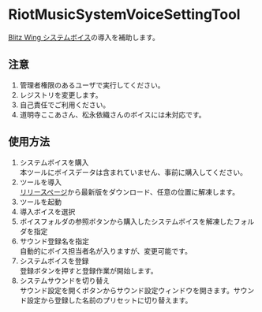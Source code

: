 # RiotMusicSystemVoiceSettingTool

[Blitz Wing システムボイス](https://riotmusic.store/collections/2305-bw-system-voice)の導入を補助します。

## 注意

1. 管理者権限のあるユーザで実行してください。
2. レジストリを変更します。
3. 自己責任でご利用ください。
4. 道明寺ここあさん、松永依織さんのボイスには未対応です。

## 使用方法

1. システムボイスを購入  
   本ツールにボイスデータは含まれていません、事前に購入してください。
2. ツールを導入  
   [リリースページ](https://github.com/rinjugatla/RiotMusicSystemVoiceSettingTool/releases)から最新版をダウンロード、任意の位置に解凍します。
3. ツールを起動
4. 導入ボイスを選択
5. ボイスフォルダの参照ボタンから購入したシステムボイスを解凍したフォルダを指定
6. サウンド登録名を指定  
   自動的にボイス担当者名が入りますが、変更可能です。
7. システムボイスを登録  
   登録ボタンを押すと登録作業が開始します。
8. システムサウンドを切り替え  
   サウンド設定を開くボタンからサウンド設定ウィンドウを開きます。サウンド設定から登録した名前のプリセットに切り替えます。